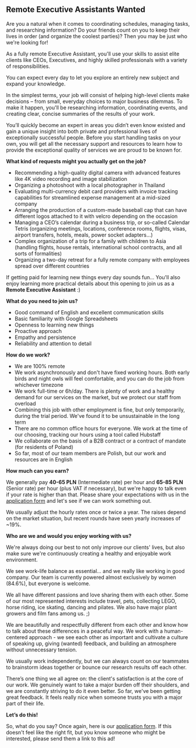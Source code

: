 ## Remote Executive Assistants Wanted

Are you a natural when it comes to coordinating schedules, managing tasks, and researching information? Do your friends count on you to keep their lives in order (and organize the coolest parties)? Then you may be just who we're looking for!

As a fully remote Executive Assistant, you'll use your skills to assist elite clients like CEOs, Executives, and highly skilled professionals with a variety of responsibilities.

You can expect every day to let you explore an entirely new subject and expand your knowledge.

In the simplest terms, your job will consist of helping high-level clients make decisions – from small, everyday choices to major business dilemmas. To make it happen, you'll be researching information, coordinating events, and creating clear, concise summaries of the results of your work.

You’ll quickly become an expert in areas you didn’t even know existed and gain a unique insight into both private and professional lives of exceptionally successful people. Before you start handling tasks on your own, you will get all the necessary support and resources to learn how to provide the exceptional quality of services we are proud to be known for.

**What kind of requests might you actually get on the job?**

- Recommending a high-quality digital camera with advanced features like 4K video recording and image stabilization
- Organizing a photoshoot with a local photographer in Thailand
- Evaluating multi-currency debit card providers with invoice tracking capabilities for streamlined expense management at a mid-sized company
- Arranging the production of a custom-made baseball cap that can have different logos attached to it with velcro depending on the occasion
- Managing a CEO’s calendar during a business trip, or so-called Calendar Tetris (organizing meetings, locations, conference rooms, flights, visas, airport transfers, hotels, meals, power socket adapters…)
- Complex organization of a trip for a family with children to Asia (handling flights, house rentals, international school contracts, and all sorts of formalities)
- Organizing a two-day retreat for a fully remote company with employees spread over different countries 

If getting paid for learning new things every day sounds fun... You'll also enjoy learning more practical details about this opening to join us as a **Remote Executive Assistant** :)

**What do you need to join us?**

- Good command of English and excellent communication skills 
- Basic familiarity with Google Spreadsheets
- Openness to learning new things
- Proactive approach
- Empathy and persistence
- Reliability and attention to detail

**How do we work?**

- We are 100% remote
- We work asynchronously and don't have fixed working hours. Both early birds and night owls will feel comfortable, and you can do the job from whichever timezone
- We work full-time or 6h/day. There is plenty of work and a healthy demand for our services on the market, but we protect our staff from overload
- Combining this job with other employment is fine, but only temporarily, during the trial period. We've found it to be unsustainable in the long term
- There are no common office hours for everyone. We work at the time of our choosing, tracking our hours using a tool called Hubstaff
- We collaborate on the basis of a B2B contract or a contract of mandate (for residents of Poland)
- So far, most of our team members are Polish, but our work and resources are in English

**How much can you earn?**

We generally pay **40-65 PLN** (Intermediate rate) per hour and **65-85 PLN** (Senior rate) per hour  (plus VAT if necessary), but we're happy to talk even if your rate is higher than that. Please share your expectations with us in the [application form](https://forms.gle/Cxw6B3ZPknvJfJHz9) and let's see if we can work something out.

We usually adjust the hourly rates once or twice a year. The raises depend on the market situation, but recent rounds have seen yearly increases of ~19%.

**Who are we and would you enjoy working with us?**

We're always doing our best to not only improve our clients' lives, but also make sure we're continuously creating a healthy and enjoyable work environment.

We see work-life balance as essential... and we really like working in good company. Our team is currently powered almost exclusively by women (84.6%), but everyone is welcome.

We all have different passions and love sharing them with each other. Some of our most represented interests include travel, pets, collecting LEGO, horse riding, ice skating, dancing and pilates. We also have major plant growers and film fans among us. ;)

We are beautifully and respectfully different from each other and know how to talk about these differences in a peaceful way. We work with a human-centered approach - we see each other as important and cultivate a culture of speaking up, giving (wanted) feedback, and building an atmosphere without unnecessary tension.

We usually work independently, but we can always count on our teammates to brainstorm ideas together or bounce our research results off each other.

There’s one thing we all agree on: the client's satisfaction is at the core of our work. We genuinely want to take a major burden off their shoulders, and we are constantly striving to do it even better. So far, we've been getting great feedback. It feels really nice when someone trusts you with a major part of their life.

**Let’s do this!**

So, what do you say? Once again, here is our [application form](https://forms.gle/Cxw6B3ZPknvJfJHz9). If this doesn't feel like the right fit, but you know someone who might be interested, please send them a link to this ad!
